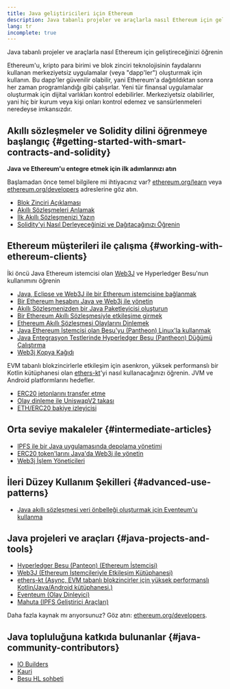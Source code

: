 ```yaml
---
title: Java geliştiricileri için Ethereum
description: Java tabanlı projeler ve araçlarla nasıl Ethereum için geliştireceğinizi öğrenin
lang: tr
incomplete: true
---
```


<FeaturedText>Java tabanlı projeler ve araçlarla nasıl Ethereum için geliştireceğinizi öğrenin</FeaturedText>

Ethereum'u, kripto para birimi ve blok zinciri teknolojisinin faydalarını kullanan merkeziyetsiz uygulamalar (veya "dapp'ler") oluşturmak için kullanın. Bu dapp'ler güvenilir olabilir, yani Ethereum'a dağıtıldıktan sonra her zaman programlandığı gibi çalışırlar. Yeni tür finansal uygulamalar oluşturmak için dijital varlıkları kontrol edebilirler. Merkeziyetsiz olabilirler, yani hiç bir kurum veya kişi onları kontrol edemez ve sansürlenmeleri neredeyse imkansızdır.

## Akıllı sözleşmeler ve Solidity dilini öğrenmeye başlangıç {#getting-started-with-smart-contracts-and-solidity}

**Java ve Ethereum'u entegre etmek için ilk adımlarınızı atın**

Başlamadan önce temel bilgilere mi ihtiyacınız var? [ethereum.org/learn](/learn/) veya [ethereum.org/developers](/developers/) adreslerine göz atın.

- [Blok Zinciri Açıklaması](https://kauri.io/article/d55684513211466da7f8cc03987607d5/blockchain-explained)
- [Akıllı Sözleşmeleri Anlamak](https://kauri.io/article/e4f66c6079e74a4a9b532148d3158188/ethereum-101-part-5-the-smart-contract)
- [İlk Akıllı Sözleşmenizi Yazın](https://kauri.io/article/124b7db1d0cf4f47b414f8b13c9d66e2/remix-ide-your-first-smart-contract)
- [Solidity'yi Nasıl Derleyeceğinizi ve Dağıtacağınızı Öğrenin](https://kauri.io/article/973c5f54c4434bb1b0160cff8c695369/understanding-smart-contract-compilation-and-deployment)

## Ethereum müşterileri ile çalışma {#working-with-ethereum-clients}

İki öncü Java Ethereum istemcisi olan [Web3J](https://github.com/web3j/web3j) ve Hyperledger Besu'nun kullanımını öğrenin

- [Java, Eclipse ve Web3J ile bir Ethereum istemcisine bağlanmak](https://kauri.io/article/b9eb647c47a546bc95693acc0be72546/connecting-to-an-ethereum-client-with-java-eclipse-and-web3j)
- [Bir Ethereum hesabını Java ve Web3j ile yönetin](https://kauri.io/article/925d923e12c543da9a0a3e617be963b4/manage-an-ethereum-account-with-java-and-web3j)
- [Akıllı Sözleşmenizden bir Java Paketleyicisi oluşturun](https://kauri.io/article/84475132317d4d6a84a2c42eb9348e4b/generate-a-java-wrapper-from-your-smart-contract)
- [Bir Ethereum Akıllı Sözleşmesiyle etkileşime girmek](https://kauri.io/article/14dc434d11ef4ee18bf7d57f079e246e/interacting-with-an-ethereum-smart-contract-in-java)
- [Ethereum Akıllı Sözleşmesi Olaylarını Dinlemek](https://kauri.io/article/760f495423db42f988d17b8c145b0874/listening-for-ethereum-smart-contract-events-in-java)
- [Java Ethereum İstemcisi olan Besu'yu (Pantheon) Linux'la kullanmak](https://kauri.io/article/276dd27f1458443295eea58403fd6965/using-pantheon-the-java-ethereum-client-with-linux)
- [Java Entegrasyon Testlerinde Hyperledger Besu (Pantheon) Düğümü Çalıştırma](https://kauri.io/article/7dc3ecc391e54f7b8cbf4e5fa0caf780/running-a-pantheon-node-in-java-integration-tests)
- [Web3j Kopya Kağıdı](https://kauri.io/web3j-cheat-sheet-(java-ethereum)/5dfa1ea941ac3d0001ce1d90/c)

EVM tabanlı blokzincirlerle etkileşim için asenkron, yüksek performanslı bir Kotlin kütüphanesi olan [ethers-kt](https://github.com/Kr1ptal/ethers-kt)'yi nasıl kullanacağınızı öğrenin. JVM ve Android platformlarını hedefler.
- [ERC20 jetonlarını transfer etme](https://github.com/Kr1ptal/ethers-kt/blob/master/examples/src/main/kotlin/io/ethers/examples/abi/TransferERC20.kt)
- [Olay dinleme ile UniswapV2 takası](https://github.com/Kr1ptal/ethers-kt/blob/master/examples/src/main/kotlin/io/ethers/examples/tokenswapwitheventlistening/TokenSwapWithEventListening.kt)
- [ETH/ERC20 bakiye izleyicisi](https://github.com/Kr1ptal/ethers-kt/blob/master/examples/src/main/kotlin/io/ethers/examples/balancetracker/BalanceTracker.kt)

## Orta seviye makaleler {#intermediate-articles}

- [IPFS ile bir Java uygulamasında depolama yönetimi](https://kauri.io/article/3e8494f4f56f48c4bb77f1f925c6d926/managing-storage-in-a-java-application-with-ipfs)
- [ERC20 token'larını Java'da Web3j ile yönetin](https://kauri.io/article/d13e911bbf624108b1d5718175a5e0a0/manage-erc20-tokens-in-java-with-web3j)
- [Web3j İşlem Yöneticileri](https://kauri.io/article/4cb780bb4d0846438d11885a25b6d7e7/web3j-transaction-managers)

## İleri Düzey Kullanım Şekilleri {#advanced-use-patterns}

- [Java akıllı sözleşmesi veri önbelleği oluşturmak için Eventeum'u kullanma](https://kauri.io/article/fe81ee9612eb4e5a9ab72790ef24283d/using-eventeum-to-build-a-java-smart-contract-data-cache)

## Java projeleri ve araçları {#java-projects-and-tools}

- [Hyperledger Besu (Panteon) (Ethereum İstemcisi)](https://docs.pantheon.pegasys.tech/en/stable/)
- [Web3J (Ethereum İstemcileriyle Etkileşim Kütüphanesi)](https://github.com/web3j/web3j)
- [ethers-kt (Async, EVM tabanlı blokzincirler için yüksek performanslı Kotlin/Java/Android kütüphanesi.)](https://github.com/Kr1ptal/ethers-kt)
- [Eventeum (Olay Dinleyici)](https://github.com/ConsenSys/eventeum)
- [Mahuta (IPFS Geliştirici Araçları)](https://github.com/ConsenSys/mahuta)

Daha fazla kaynak mı arıyorsunuz? Göz atın: [ethereum.org/developers](/developers/).

## Java topluluğuna katkıda bulunanlar {#java-community-contributors}

- [IO Builders](https://io.builders)
- [Kauri](https://kauri.io)
- [Besu HL sohbeti](https://chat.hyperledger.org/channel/besu)
